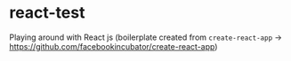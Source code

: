# react-test
Playing around with React js (boilerplate created from `create-react-app` -> https://github.com/facebookincubator/create-react-app)
